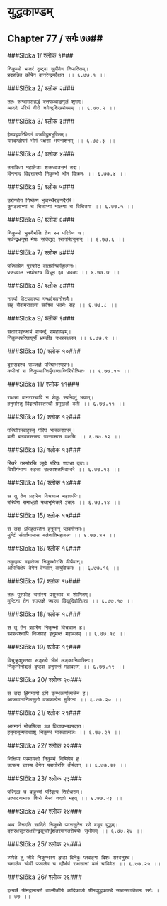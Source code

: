 युद्धकाण्डम्
===============================


## Chapter 77  / सर्गः ७७##


###Slōka 1/ श्लोक १###


    निकुम्भो भ्रातरं दृष्ट्वा सुग्रीवेण निपातितम्।
    प्रदहन्निव कोपेन वानरेन्द्रमवैक्षत ।। ६.७७.१ ।।


###Slōka 2/ श्लोक २###


    ततः स्रग्दामसन्नद्धं दत्तपञ्चाङ्गुलं शुभम्।
    आददे परिघं वीरो नगेन्द्रशिखरोपमम् ।। ६.७७.२ ।।


###Slōka 3/ श्लोक ३###


    हेमपट्टपरिक्षिप्तं वज्रविद्रुमभूषितम्।
    यमदण्डोपमं भीमं रक्षसां भयनाशनम् ।। ६.७७.३ ।।


###Slōka 4/ श्लोक ४###


    तमाविध्य महातेजाः शक्रध्वजसमं तदा।
    विननाद विवृत्तास्यो निकुम्भो भीम विक्रमः ।। ६.७७.४ ।।


###Slōka 5/ श्लोक ५###


    उरोगतेन निष्केण भुजस्थैरङ्गदैरपि।
    कुण्डलाभ्यां च चित्राभ्यां मालया च विचित्रया ।। ६.७७.५ ।।


###Slōka 6/ श्लोक ६###


    निकुम्भो भूषणैर्भाति तेन स्म परिघेण च।
    यथेन्द्रधनुषा मेघः सविद्युत् स्तनयित्नुमान् ।। ६.७७.६ ।।


###Slōka 7/ श्लोक ७###


    परिघाग्रेण पुस्फोट वातग्रन्थिर्महात्मनः।
    प्रजज्वाल सघोषश्च विधूम इव पावकः ।। ६.७७.७ ।।


###Slōka 8/ श्लोक ८###


    नगर्या विटपावत्या गन्धर्वभवनोत्तमैः।
    सह चैवामरावत्या सर्वैश्च भवनैः सह ।। ६.७७.८ ।।


###Slōka 9/ श्लोक ९###


    सतारग्रहनक्षत्रं सचन्द्रं समहाग्रहम्।
    निकुम्भपरिघाघूर्णं भ्रमतीव नभस्स्थलम् ।। ६.७७.९ ।।


###Slōka 10/ श्लोक १०###


    दुरासदश्च सञ्जज्ञे परिघाभरणप्रभः।
    कपीनां स निकुम्भाग्निर्युगान्ताग्निरिवोत्थितः ।। ६.७७.१० ।।


###Slōka 11/ श्लोक ११###


    राक्षसा वानराश्चापि न शेकुः स्पन्दितुं भयात्।
    हनुमांस्तु विवृत्योरस्तस्थौ प्रमुखतो बली ।। ६.७७.११ ।।


###Slōka 12/ श्लोक १२###


    परिघोपमबाहुस्तु परिघं भास्करप्रभम्।
    बली बलवतस्तस्य पातयामास वक्षसि ।। ६.७७.१२ ।।


###Slōka 13/ श्लोक १३###


    स्थिरे तस्योरसि व्यूढे परिघः शतधा कृतः।
    विशीर्यमाणः सहसा उल्काशतमिवाम्बरे ।। ६.७७.१३ ।।


###Slōka 14/ श्लोक १४###


    स तु तेन प्रहारेण विचचाल महाकपिः।
    परिघेण समाधूतो यथाभूमिचले ऽचलः ।। ६.७७.१४ ।।


###Slōka 15/ श्लोक १५###


    स तदा ऽभिहतस्तेन हनुमान् प्लवगोत्तमः।
    मुष्टिं संवर्तयामास बलेनातिमहाबलः ।। ६.७७.१५ ।।


###Slōka 16/ श्लोक १६###


    तमुद्यम्य महातेजा निकुम्भोरसि वीर्यवान्।
    अभिचिक्षेप वेगेन वेगवान् वायुविक्रमः ।। ६.७७.१६ ।।


###Slōka 17/ श्लोक १७###


    ततः पुस्फोट चर्मास्य प्रसुस्राव च शोणितम्।
    मुष्टिना तेन सञ्जज्ञे ज्वाला विद्युदिवोत्थिता ।। ६.७७.१७ ।।


###Slōka 18/ श्लोक १८###


    स तु तेन प्रहारेण निकुम्भो विचचाल ह।
    स्वस्थश्चापि निजग्राह हनुमन्तं महाबलम् ।। ६.७७.१८ ।।


###Slōka 19/ श्लोक १९###


    विचुक्रुशुस्तदा सङ्ख्ये भीमं लङ्कानिवासिनः।
    निकुम्भेनोद्यतं दृष्ट्वा हनुमन्तं महाबलम् ।। ६.७७.१९ ।।


###Slōka 20/ श्लोक २०###


    स तदा ह्रियमाणो ऽपि कुम्भकर्णात्मजेन ह।
    आजघानानिलसुतो वज्रकल्पेन मुष्टिना ।। ६.७७.२० ।।


###Slōka 21/ श्लोक २१###


    आत्मानं मोचयित्वा ऽथ क्षितावभ्यवपद्यत।
    हनुमानुन्ममाथाशु निकुम्भं मारुतात्मजः ।। ६.७७.२१ ।।


###Slōka 22/ श्लोक २२###


    निक्षिप्य परमायत्तो निकुम्भं निष्पिपेष ह।
    उत्पत्य चास्य वेगेन पपातोरसि वीर्यवान् ।। ६.७७.२२ ।।


###Slōka 23/ श्लोक २३###


    परिगृह्य च बाहुभ्यां परिवृत्य शिरोधराम्।
    उत्पाटयामास शिरो भैरवं नदतो महत् ।। ६.७७.२३ ।।


###Slōka 24/ श्लोक २४###


    अथ विनदति सादिते निकुम्भे पवनसुतेन रणे बभूव युद्धम्।
    दशरथसुतराक्षसेन्द्रसून्वोर्भृशतरमागतरोषयोः सुभीमम् ।। ६.७७.२४ ।।


###Slōka 25/ श्लोक २५###


    व्यपेते तु जीवे निकुम्भस्य हृष्टा विनेदुः प्लवङ्गा दिशः सस्वनुश्च।
    चचालेव चोर्वी पफालेव च द्यौर्भयं राक्षसानां बलं चाविवेश ।। ६.७७.२५ ।।


###Slōka 26/ श्लोक २६###


    इत्यार्षे श्रीमद्रामायणे वाल्मीकीये आदिकाव्ये श्रीमद्युद्धकाण्डे सप्तसप्ततितमः सर्गः ।
    । ७७ ।।


